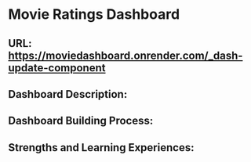 # Movie Ratings Dashboard

## URL: https://moviedashboard.onrender.com/_dash-update-component

## Dashboard Description:


## Dashboard Building Process:


## Strengths and Learning Experiences: 
